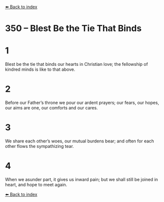[⬅️ Back to index](../README.md)

# 350 – Blest Be the Tie That Binds


# 1
Blest be the tie that binds
our hearts in Christian love;
the fellowship of kindred minds
is like to that above.

# 2
Before our Father’s throne
we pour our ardent prayers;
our fears, our hopes, our aims are one,
our comforts and our cares.

# 3
We share each other’s woes,
our mutual burdens bear;
and often for each other flows
the sympathizing tear.

# 4
When we asunder part,
it gives us inward pain;
but we shall still be joined in heart,
and hope to meet again.

[⬅️ Back to index](../README.md)
